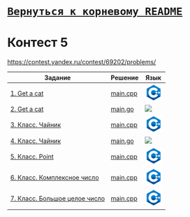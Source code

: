 # [__```Вернуться к корневому README```__](https://github.com/Teru3301/KFU/blob/main/README.md)  
# Контест 5  
https://contest.yandex.ru/contest/69202/problems/

| Задание | Решение | Язык |
| --- | --- | --- |
| [1. Get a cat](https://contest.yandex.ru/contest/69202/problems/1/) | [main.cpp](https://github.com/Teru3301/KFU/blob/main/Contests/Contest-2024-10-09/01/main.cpp) | [<img src="https://github.com/Teru3301/KFU/blob/main/img/cpp.png" width="40"/>]() |
| [2. Get a cat](https://contest.yandex.ru/contest/69202/problems/2/) | [main.go](https://github.com/Teru3301/KFU/blob/main/Contests/Contest-2024-10-09/02/main.go) | [<img src="https://github.com/Teru3301/KFU/blob/main/img/go.jpeg" width="40"/>]() |
| [3. Класс. Чайник](https://contest.yandex.ru/contest/69202/problems/3/) | [main.cpp](https://github.com/Teru3301/KFU/blob/main/Contests/Contest-2024-10-09/03/main.cpp) | [<img src="https://github.com/Teru3301/KFU/blob/main/img/cpp.png" width="40"/>]() |
| [4. Класс. Чайник](https://contest.yandex.ru/contest/69202/problems/4/) | [main.go](https://github.com/Teru3301/KFU/blob/main/Contests/Contest-2024-10-09/04/main.go) | [<img src="https://github.com/Teru3301/KFU/blob/main/img/jpeg.go" width="40"/>]() |
| [5. Класс. Point](https://contest.yandex.ru/contest/69202/problems/5/) | [main.cpp](https://github.com/Teru3301/KFU/blob/main/Contests/Contest-2024-10-09/05/main.cpp) | [<img src="https://github.com/Teru3301/KFU/blob/main/img/cpp.png" width="40"/>]() |
| [6. Класс. Комплексное число](https://contest.yandex.ru/contest/69202/problems/6/) | [main.cpp](https://github.com/Teru3301/KFU/blob/main/Contests/Contest-2024-10-09/06/main.cpp) | [<img src="https://github.com/Teru3301/KFU/blob/main/img/cpp.png" width="40"/>]() |
| [7. Класс. Большое целое число](https://contest.yandex.ru/contest/69202/problems/7/) | [main.cpp](https://github.com/Teru3301/KFU/blob/main/Contests/Contest-2024-10-09/07/main.cpp) | [<img src="https://github.com/Teru3301/KFU/blob/main/img/cpp.png" width="40"/>]() |
